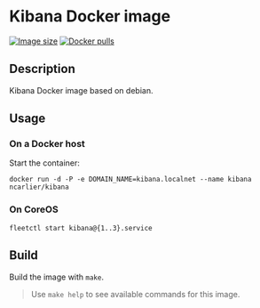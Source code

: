 # Kibana Docker image

[![Image size](https://img.shields.io/imagelayers/image-size/ncarlier/kibana/latest.svg)](https://hub.docker.com/r/ncarlier/kibana/)
[![Docker pulls](https://img.shields.io/docker/pulls/ncarlier/kibana.svg)](https://hub.docker.com/r/ncarlier/kibana/)

## Description

Kibana Docker image based on debian.

## Usage

### On a Docker host

Start the container:

```
docker run -d -P -e DOMAIN_NAME=kibana.localnet --name kibana ncarlier/kibana
```

### On CoreOS

```
fleetctl start kibana@{1..3}.service
```

## Build

Build the image with `make`.

> Use `make help` to see available commands for this image.
